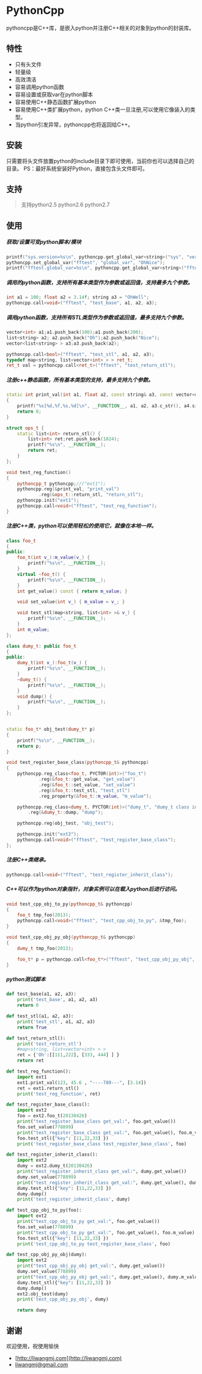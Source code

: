 # PythonCpp

pythoncpp是C\++库，是嵌入python并注册C\++相关的对象到python的封装库。

## 特性

* 只有头文件
* 轻量级
* 高效清洁
* 容易调用python函数
* 容易设置或获取var在python脚本
* 容易使用C\++静态函数扩展python
* 容易使用C\++类扩展python，python C\++类一旦注册,可以使用它像装入的类型。
* 当python引发异常，pythoncpp也将返回给C\++。

## 安装

只需要将头文件放置python的include目录下即可使用，当前你也可以选择自己的目录。
PS：最好系统安装好Python，直接包含头文件即可。


## 支持
> 支持python2.5 python2.6 python2.7


## 使用

##### 获取/设置可变python脚本/模块
``` c++
printf("sys.version=%s\n", pythoncpp.get_global_var<string>("sys", "version").c_str());
pythoncpp.set_global_var("fftest", "global_var", "OhNice");
printf("fftest.global_var=%s\n", pythoncpp.get_global_var<string>("fftest", "global_var").c_str());
```

##### 调用的python函数，支持所有基本类型作为参数或返回值，支持最多九个参数。
``` c++
int a1 = 100; float a2 = 3.14f; string a3 = "OhWell";
pythoncpp.call<void>("fftest", "test_base", a1, a2, a3);
```

##### 调用python函数，支持所有STL类型作为参数或返回值，最多支持九个参数。
``` c++
vector<int> a1;a1.push_back(100);a1.push_back(200);
list<string> a2; a2.push_back("Oh");a2.push_back("Nice");
vector<list<string> > a3;a3.push_back(a2);

pythoncpp.call<bool>("fftest", "test_stl", a1, a2, a3);
typedef map<string, list<vector<int> > > ret_t;
ret_t val = pythoncpp.call<ret_t>("fftest", "test_return_stl");
```

##### 注册c++静态函数，所有基本类型的支持，最多支持九个参数。
``` c++
static int print_val(int a1, float a2, const string& a3, const vector<double>& a4)
{
    printf("%s[%d,%f,%s,%d]\n", __FUNCTION__, a1, a2, a3.c_str(), a4.size());
    return 0;
}

struct ops_t {
    static list<int> return_stl() {
        list<int> ret;ret.push_back(1024);
        printf("%s\n", __FUNCTION__);
        return ret;
    }
};

void test_reg_function()
{
    pythoncpp_t pythoncpp;//("ext1");
    pythoncpp.reg(&print_val, "print_val")
            .reg(&ops_t::return_stl, "return_stl");
    pythoncpp.init("ext1");
    pythoncpp.call<void>("fftest", "test_reg_function");
}
```

##### 注册C\++类，python可以使用轻松的使用它，就像在本地一样。
``` c++
class foo_t
{
public:
	foo_t(int v_):m_value(v_) {
		printf("%s\n", __FUNCTION__);
	}
    virtual ~foo_t() {
        printf("%s\n", __FUNCTION__);
    }
	int get_value() const { return m_value; }

	void set_value(int v_) { m_value = v_; }

	void test_stl(map<string, list<int> >& v_) {
		printf("%s\n", __FUNCTION__);
	}
	int m_value;
};

class dumy_t: public foo_t
{
public:
    dumy_t(int v_):foo_t(v_) {
        printf("%s\n", __FUNCTION__);
    }
    ~dumy_t() {
        printf("%s\n", __FUNCTION__);
    }
    void dump() {
        printf("%s\n", __FUNCTION__);
    }
};


static foo_t* obj_test(dumy_t* p)
{
    printf("%s\n", __FUNCTION__);
    return p;
}

void test_register_base_class(pythoncpp_t& pythoncpp)
{
	pythoncpp.reg_class<foo_t, PYCTOR(int)>("foo_t")
			.reg(&foo_t::get_value, "get_value")
			.reg(&foo_t::set_value, "set_value")
			.reg(&foo_t::test_stl, "test_stl")
            .reg_property(&foo_t::m_value, "m_value");

    pythoncpp.reg_class<dumy_t, PYCTOR(int)>("dumy_t", "dumy_t class inherit foo_t ctor <int>", "foo_t")
        .reg(&dumy_t::dump, "dump");

    pythoncpp.reg(obj_test, "obj_test");

    pythoncpp.init("ext2");
    pythoncpp.call<void>("fftest", "test_register_base_class");
};
```

##### 注册C\++类继承。
``` c++
pythoncpp.call<void>("fftest", "test_register_inherit_class");
```

##### C\++可以作为python对象指针，对象实例可以在载入python后进行访问。
``` c++
void test_cpp_obj_to_py(pythoncpp_t& pythoncpp)
{
    foo_t tmp_foo(2013);
    pythoncpp.call<void>("fftest", "test_cpp_obj_to_py", &tmp_foo);
}

void test_cpp_obj_py_obj(pythoncpp_t& pythoncpp)
{
    dumy_t tmp_foo(2013);

    foo_t* p = pythoncpp.call<foo_t*>("fftest", "test_cpp_obj_py_obj", &tmp_foo);
}
```

##### python测试脚本
``` python
def test_base(a1, a2, a3):
	print('test_base', a1, a2, a3)
	return 0

def test_stl(a1, a2, a3):
	print('test_stl', a1, a2, a3)
	return True

def test_return_stl():
	print('test_return_stl')
	#map<string, list<vector<int> > >
	ret = {'Oh':[[111,222], [333, 444] ] }
	return ret

def test_reg_function():
	import ext1
	ext1.print_val(123, 45.6 , "----789---", [3.14])
	ret = ext1.return_stl()
	print('test_reg_function', ret)

def test_register_base_class():
	import ext2
	foo = ext2.foo_t(20130426)
	print("test_register_base_class get_val:", foo.get_value())
	foo.set_value(778899)
	print("test_register_base_class get_val:", foo.get_value(), foo.m_value)
	foo.test_stl({"key": [11,22,33] })
	print('test_register_base_class test_register_base_class', foo)

def test_register_inherit_class():
	import ext2
	dumy = ext2.dumy_t(20130426)
	print("test_register_inherit_class get_val:", dumy.get_value())
	dumy.set_value(778899)
	print("test_register_inherit_class get_val:", dumy.get_value(), dumy.m_value)
	dumy.test_stl({"key": [11,22,33] })
	dumy.dump()
	print('test_register_inherit_class', dumy)

def test_cpp_obj_to_py(foo):
	import ext2
	print("test_cpp_obj_to_py get_val:", foo.get_value())
	foo.set_value(778899)
	print("test_cpp_obj_to_py get_val:", foo.get_value(), foo.m_value)
	foo.test_stl({"key": [11,22,33] })
	print('test_cpp_obj_to_py test_register_base_class', foo)

def test_cpp_obj_py_obj(dumy):
	import ext2
	print("test_cpp_obj_py_obj get_val:", dumy.get_value())
	dumy.set_value(778899)
	print("test_cpp_obj_py_obj get_val:", dumy.get_value(), dumy.m_value)
	dumy.test_stl({"key": [11,22,33] })
	dumy.dump()
	ext2.obj_test(dumy)
	print('test_cpp_obj_py_obj', dumy)

	return dumy

```


## 谢谢

欢迎使用，祝使用愉快

* [http://liwangmj.com](http://liwangmj.com)
* [liwangmj@gmail.com](mailto:liwangmj@gmail.com)

